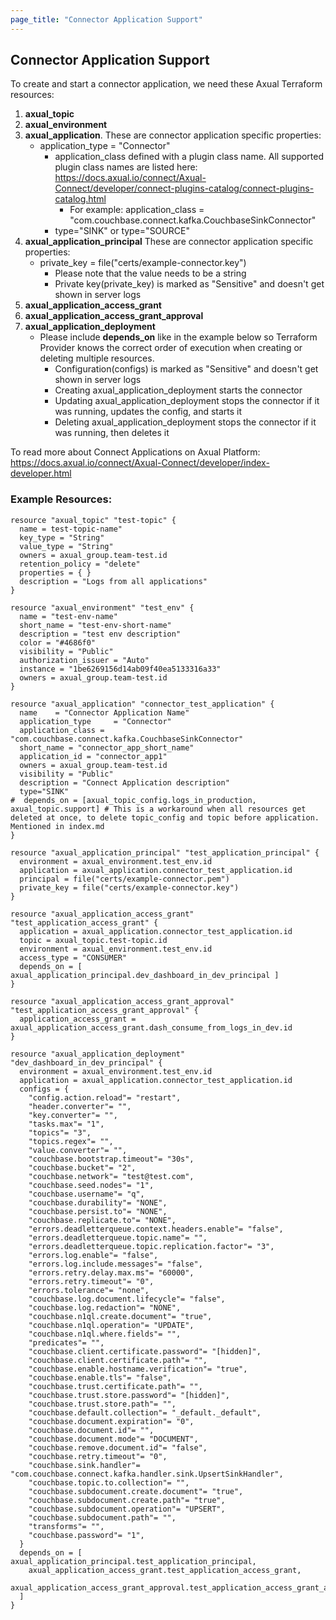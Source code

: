 ```yaml
---
page_title: "Connector Application Support"
---
```


## Connector Application Support

To create and start a connector application, we need these Axual Terraform resources:
  1. **axual_topic**
  2. **axual_environment**
  3. **axual_application**. These are connector application specific properties: 
      - application_type     = "Connector"
        - application_class defined with a plugin class name. All supported plugin class names are listed here: https://docs.axual.io/connect/Axual-Connect/developer/connect-plugins-catalog/connect-plugins-catalog.html
          - For example: application_class = "com.couchbase.connect.kafka.CouchbaseSinkConnector"
        - type="SINK" or type="SOURCE"
  4. **axual_application_principal** These are connector application specific properties:
      - private_key = file("certs/example-connector.key")
          - Please note that the value needs to be a string
          - Private key(private_key) is marked as "Sensitive" and doesn't get shown in server logs
  5. **axual_application_access_grant**
  6. **axual_application_access_grant_approval**
  7. **axual_application_deployment**
     - Please include **depends_on** like in the example below so Terraform Provider knows the correct order of execution when creating or deleting multiple resources.
       - Configuration(configs) is marked as "Sensitive" and doesn't get shown in server logs
       - Creating axual_application_deployment starts the connector
       - Updating axual_application_deployment stops the connector if it was running, updates the config, and starts it
       - Deleting axual_application_deployment stops the connector if it was running, then deletes it

To read more about Connect Applications on Axual Platform: https://docs.axual.io/connect/Axual-Connect/developer/index-developer.html

### Example Resources:
```shell
resource "axual_topic" "test-topic" {
  name = test-topic-name"
  key_type = "String"
  value_type = "String"
  owners = axual_group.team-test.id
  retention_policy = "delete"
  properties = { }
  description = "Logs from all applications"
}

resource "axual_environment" "test_env" {
  name = "test-env-name"
  short_name = "test-env-short-name"
  description = "test env description"
  color = "#4686f0"
  visibility = "Public"
  authorization_issuer = "Auto"
  instance = "1be6269156d14ab09f40ea5133316a33"
  owners = axual_group.team-test.id
}

resource "axual_application" "connector_test_application" {
  name    = "Connector Application Name"
  application_type     = "Connector"
  application_class = "com.couchbase.connect.kafka.CouchbaseSinkConnector"
  short_name = "connector_app_short_name"
  application_id = "connector_app1"
  owners = axual_group.team-test.id
  visibility = "Public"
  description = "Connect Application description"
  type="SINK"
#  depends_on = [axual_topic_config.logs_in_production, axual_topic.support] # This is a workaround when all resources get deleted at once, to delete topic_config and topic before application. Mentioned in index.md
}

resource "axual_application_principal" "test_application_principal" {
  environment = axual_environment.test_env.id
  application = axual_application.connector_test_application.id
  principal = file("certs/example-connector.pem")
  private_key = file("certs/example-connector.key")
}

resource "axual_application_access_grant" "test_application_access_grant" {
  application = axual_application.connector_test_application.id
  topic = axual_topic.test-topic.id
  environment = axual_environment.test_env.id
  access_type = "CONSUMER"
  depends_on = [ axual_application_principal.dev_dashboard_in_dev_principal ]
}

resource "axual_application_access_grant_approval" "test_application_access_grant_approval" {
  application_access_grant = axual_application_access_grant.dash_consume_from_logs_in_dev.id
}

resource "axual_application_deployment" "dev_dashboard_in_dev_principal" {
  environment = axual_environment.test_env.id
  application = axual_application.connector_test_application.id
  configs = {
    "config.action.reload"= "restart",
    "header.converter"= "",
    "key.converter"= "",
    "tasks.max"= "1",
    "topics"= "3",
    "topics.regex"= "",
    "value.converter"= "",
    "couchbase.bootstrap.timeout"= "30s",
    "couchbase.bucket"= "2",
    "couchbase.network"= "test@test.com",
    "couchbase.seed.nodes"= "1",
    "couchbase.username"= "q",
    "couchbase.durability"= "NONE",
    "couchbase.persist.to"= "NONE",
    "couchbase.replicate.to"= "NONE",
    "errors.deadletterqueue.context.headers.enable"= "false",
    "errors.deadletterqueue.topic.name"= "",
    "errors.deadletterqueue.topic.replication.factor"= "3",
    "errors.log.enable"= "false",
    "errors.log.include.messages"= "false",
    "errors.retry.delay.max.ms"= "60000",
    "errors.retry.timeout"= "0",
    "errors.tolerance"= "none",
    "couchbase.log.document.lifecycle"= "false",
    "couchbase.log.redaction"= "NONE",
    "couchbase.n1ql.create.document"= "true",
    "couchbase.n1ql.operation"= "UPDATE",
    "couchbase.n1ql.where.fields"= "",
    "predicates"= "",
    "couchbase.client.certificate.password"= "[hidden]",
    "couchbase.client.certificate.path"= "",
    "couchbase.enable.hostname.verification"= "true",
    "couchbase.enable.tls"= "false",
    "couchbase.trust.certificate.path"= "",
    "couchbase.trust.store.password"= "[hidden]",
    "couchbase.trust.store.path"= "",
    "couchbase.default.collection"= "_default._default",
    "couchbase.document.expiration"= "0",
    "couchbase.document.id"= "",
    "couchbase.document.mode"= "DOCUMENT",
    "couchbase.remove.document.id"= "false",
    "couchbase.retry.timeout"= "0",
    "couchbase.sink.handler"= "com.couchbase.connect.kafka.handler.sink.UpsertSinkHandler",
    "couchbase.topic.to.collection"= "",
    "couchbase.subdocument.create.document"= "true",
    "couchbase.subdocument.create.path"= "true",
    "couchbase.subdocument.operation"= "UPSERT",
    "couchbase.subdocument.path"= "",
    "transforms"= "",
    "couchbase.password"= "1",
  }
  depends_on = [ axual_application_principal.test_application_principal,
    axual_application_access_grant.test_application_access_grant,
    axual_application_access_grant_approval.test_application_access_grant_approval
  ]
}
```
